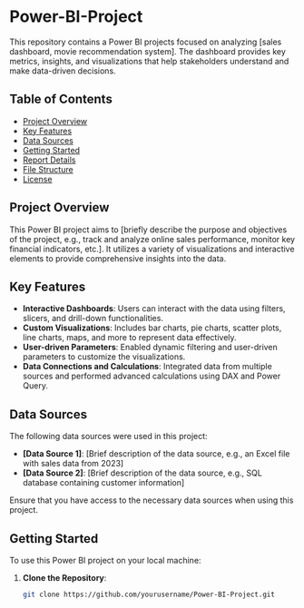 # Power-BI-Project

This repository contains a Power BI projects focused on analyzing [sales dashboard, movie recommendation system]. The dashboard provides key metrics, insights, and visualizations that help stakeholders understand and make data-driven decisions.

## Table of Contents
- [Project Overview](#project-overview)
- [Key Features](#key-features)
- [Data Sources](#data-sources)
- [Getting Started](#getting-started)
- [Report Details](#report-details)
- [File Structure](#file-structure)
- [License](#license)

## Project Overview

This Power BI project aims to [briefly describe the purpose and objectives of the project, e.g., track and analyze online sales performance, monitor key financial indicators, etc.]. It utilizes a variety of visualizations and interactive elements to provide comprehensive insights into the data.

## Key Features

- **Interactive Dashboards**: Users can interact with the data using filters, slicers, and drill-down functionalities.
- **Custom Visualizations**: Includes bar charts, pie charts, scatter plots, line charts, maps, and more to represent data effectively.
- **User-driven Parameters**: Enabled dynamic filtering and user-driven parameters to customize the visualizations.
- **Data Connections and Calculations**: Integrated data from multiple sources and performed advanced calculations using DAX and Power Query.

## Data Sources

The following data sources were used in this project:
- **[Data Source 1]**: [Brief description of the data source, e.g., an Excel file with sales data from 2023]
- **[Data Source 2]**: [Brief description of the data source, e.g., SQL database containing customer information]
  
Ensure that you have access to the necessary data sources when using this project.

## Getting Started

To use this Power BI project on your local machine:

1. **Clone the Repository**:
   ```bash
   git clone https://github.com/yourusername/Power-BI-Project.git
